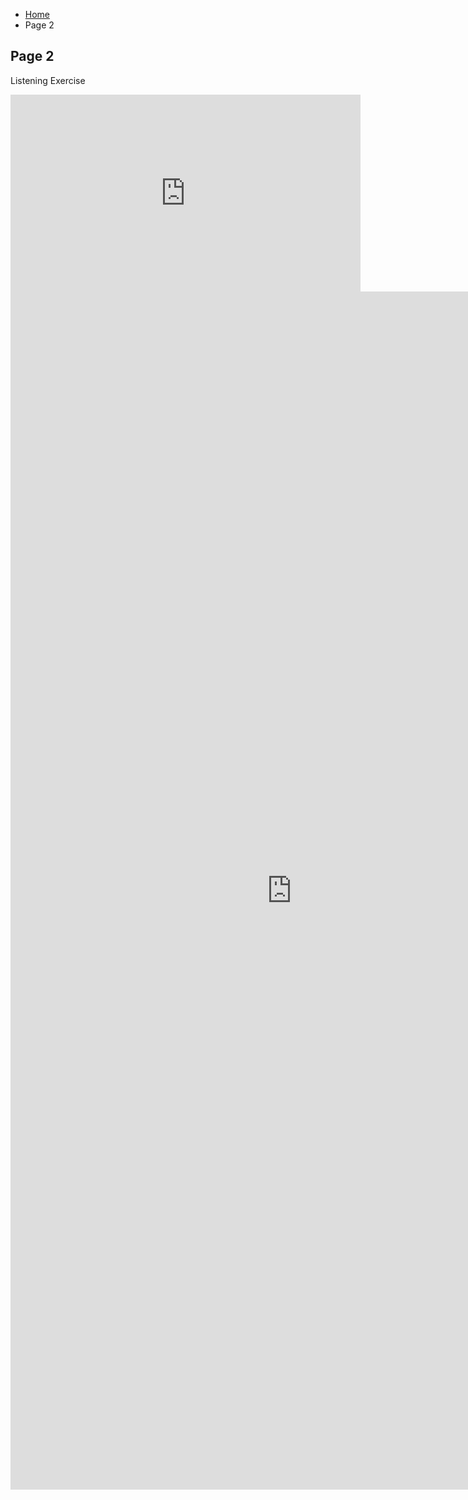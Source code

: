 <ul class="breadcrumb">
  <li><a href="home.html">Home</a></li>
  <li>Page 2</li>
</ul>

<h2>Page 2</h2>

<p>Listening Exercise</p>

<iframe width="560" height="315" src="https://www.youtube.com/embed/kJQP7kiw5Fk?rel=0" frameborder="0" allowfullscreen></iframe>
<iframe src="https://h5p.org/h5p/embed/136137" width="899" height="1917" frameborder="0" allowfullscreen="allowfullscreen"></iframe><script src="https://h5p.org/sites/all/modules/h5p/library/js/h5p-resizer.js" charset="UTF-8"></script>

